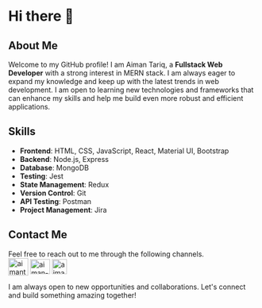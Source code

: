 # Hi there 👋

## About Me
Welcome to my GitHub profile! I am Aiman Tariq, a **Fullstack Web Developer** with a strong interest in MERN stack. I am always eager to expand my knowledge and keep up with the latest trends in web development. I am open to learning new technologies and frameworks that can enhance my skills and help me build even more robust and efficient applications.

## Skills
- **Frontend**: HTML, CSS, JavaScript, React, Material UI, Bootstrap
- **Backend**: Node.js, Express
- **Database**: MongoDB
- **Testing**: Jest
- **State Management**: Redux
- **Version Control**: Git
- **API Testing**: Postman
- **Project Management**: Jira

## Contact Me
Feel free to reach out to me through the following channels. <br/>
<a href="mailto:aimantariqsarwar@gmail.com" target="_blank"><img align="center" src="https://cdns.iconmonstr.com/wp-content/releases/preview/2012/240/iconmonstr-email-2.png" alt="aimantariqsarwar@gmail.com" height="35" width="40" /></a>
<a href="https://linkedin.com/in/aiman-tariq-sarwar" target="_blank"><img align="center" src="https://raw.githubusercontent.com/rahuldkjain/github-profile-readme-generator/master/src/images/icons/Social/linked-in-alt.svg" alt="aiman-tariq-sarwar" height="30" width="40" /></a>
<a href="https://aimantariq.tech/" target="_blank"><img align="center" src="https://cdns.iconmonstr.com/wp-content/releases/preview/2018/240/iconmonstr-globe-thin.png" alt="aimantariqsarwar@gmail.com" height="30" width="30" /></a>

I am always open to new opportunities and collaborations. Let's connect and build something amazing together!
